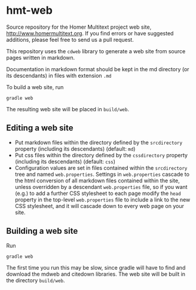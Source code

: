 # hmt-web

Source repository for the Homer Multitext project web site, <http://www.homermultitext.org>.  If you find errors or have suggested additions, please feel free to send us a pull request.

This repository uses the `cdweb` library to generate a web site from source pages written in markdown.

Documentation in markdown format should be kept in the md directory (or its descendants) in files with extension `.md`

To build a web site, run

    gradle web

The resulting web site will be placed in `build/web`.

 
## Editing a web site ##

- Put markdown files within the directory defined by the `srcdirectory` property (including its descendants) (default: `md`)
- Put css files within the directory defined by the `cssdirectory` property (including its descendants) (default: `css`)
- Configuration values are set in files contained within the `srcdirectory` tree and named `web.properties`.  Settings in `web.properties` cascade to the html conversion of all markdown files contained within the site, unless overridden by a descendant `web.properties` file, so if you want (e.g.) to add a further CSS stylesheet to each page modify the `head` property in the top-level `web.properties` file to include a link to the new CSS stylesheet, and it will cascade down to every web page on your site.


## Building a web site ##

Run 

    gradle web

The first time you run this may be slow, since gradle will have to find and download the mdweb and citedown libraries.  The web site will be built in the directory `build/web`.

